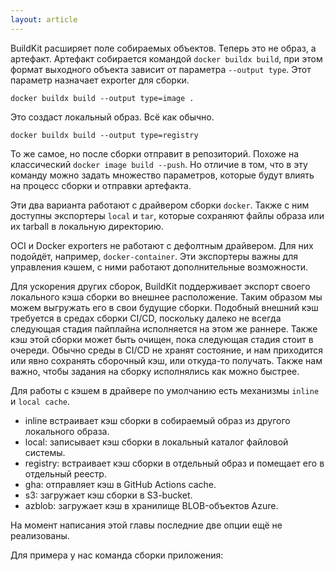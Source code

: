 ```yaml
---
layout: article
---
```

BuildKit расширяет поле собираемых объектов. Теперь это не образ, а артефакт. Артефакт собирается командой `docker buildx build`, при этом формат выходного объекта зависит от параметра `--output type`. Этот параметр назначает exporter для сборки.

```
docker buildx build --output type=image .
```

Это создаст локальный образ. Всё как обычно.

```
docker buildx build --output type=registry
```

То же самое, но после сборки отправит в репозиторий. Похоже на классический `docker image build --push`. Но отличие в том, что в эту команду можно задать множество параметров, которые будут влиять на процесс сборки и отправки артефакта.

Эти два варианта работают с драйвером сборки `docker`. Также с ним доступны экспортеры `local` и `tar`, которые сохраняют файлы образа или их tarball в локальную директорию.

OCI и Docker exporters не работают с дефолтным драйвером. Для них подойдёт, например, `docker-container`. Эти экспортеры важны для управления кэшем, с ними работают дополнительные возможности.

Для ускорения других сборок, BuildKit поддерживает экспорт своего локального кэша сборки во внешнее расположение. Таким образом мы можем выгружать его в свои будущие сборки. Подобный внешний кэш требуется в средах сборки CI/CD, поскольку далеко не всегда следующая стадия пайплайна исполняется на этом же раннере. Также кэш этой сборки может быть очищен, пока следующая стадия стоит в очереди. Обычно среды в CI/CD не хранят состояние, и нам приходится или явно сохранять сборочный кэш, или откуда-то получать. Также нам важно, чтобы задания на сборку исполнялись как можно быстрее.

Для работы с кэшем в драйвере по умолчанию есть механизмы `inline` и `local cache`.

- inline встраивает кэш сборки в собираемый образ из другого локального образа.
- local: записывает кэш сборки в локальный каталог файловой системы.
- registry: встраивает кэш сборки в отдельный образ и помещает его в отдельный реестр.
- gha: отправляет кэш в GitHub Actions cache.
- s3: загружает кэш сборки в S3-bucket.
- azblob: загружает кэш в хранилище BLOB-объектов Azure.

На момент написания этой главы последние две опции ещё не реализованы. 

Для примера у нас команда сборки приложения:
